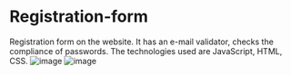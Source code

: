 # Registration-form
Registration form on the website. It has an e-mail validator, checks the compliance of passwords. The technologies used are JavaScript, HTML, CSS.
![image](https://user-images.githubusercontent.com/130062213/230461012-d5b77b1d-19f8-471a-9649-4025b99cd4ea.png)
![image](https://user-images.githubusercontent.com/130062213/230461184-2ab44b45-379e-42bf-95d6-c5ddb51cdd15.png)

